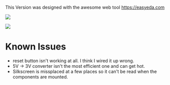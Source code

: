 This Version was designed with the awesome web tool https://easyeda.com

![](./schematic-v1.png)

![](./pcb-v1.png)

# Known Issues
- reset button isn't working at all. I think I wired it up wrong.
- 5V -> 3V converter isn't the most efficient one and can get hot.
- Silkscreen is missplaced at a few places so it can't be read when the components are mounted.
